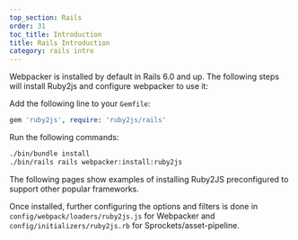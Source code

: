 ```yaml
---
top_section: Rails
order: 31
toc_title: Introduction
title: Rails Introduction
category: rails intro
---
```


Webpacker is installed by default in Rails 6.0 and up.  The following steps
will install Ruby2js and configure webpacker to use it:

Add the following line to your `Gemfile`:

```ruby
gem 'ruby2js', require: 'ruby2js/rails'
```

Run the following commands:

```sh
./bin/bundle install
./bin/rails rails webpacker:install:ruby2js
```

The following pages show examples of installing Ruby2JS preconfigured to
support other popular frameworks.

Once installed, further configuring the options and filters is done in
`config/webpack/loaders/ruby2js.js` for Webpacker and
`config/initializers/ruby2js.rb` for Sprockets/asset-pipeline.
